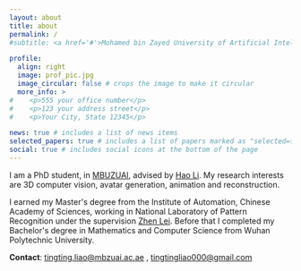 ```yaml
---
layout: about
title: about
permalink: /
#subtitle: <a href='#'>Mohamed bin Zayed University of Artificial Intelligence</a>. Address. Contacts. Moto. Etc.

profile:
  align: right
  image: prof_pic.jpg
  image_circular: false # crops the image to make it circular
  more_info: >
#    <p>555 your office number</p>
#    <p>123 your address street</p>
#    <p>Your City, State 12345</p>

news: true # includes a list of news items
selected_papers: true # includes a list of papers marked as "selected={true}"
social: true # includes social icons at the bottom of the page
---
```

 

I am a PhD student, in [MBUZUAI](https://mbzuai.ac.ae/), advised by [Hao Li](https://www.hao-li.com/Hao_Li/Hao_Li_-_about_me.html). My research interests are 3D computer vision, avatar generation, animation and reconstruction.  

I earned my Master's degree from the Institute of Automation, Chinese Academy of Sciences, working in National Laboratory of Pattern Recognition under the supervision [Zhen Lei](http://www.cbsr.ia.ac.cn/users/zlei/). Before that I completed my Bachelor's degree in Mathematics and Computer Science from Wuhan Polytechnic University.

**Contact**: tingting.liao@mbzuai.ac.ae , tingtingliao000@gmail.com